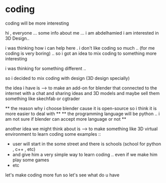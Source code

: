 # coding
coding will be more interesting

hi , everyone ... some info about me ... i am abdelhamied i am interested in 3D Design..

 i was thinking how i can help here . i don't like coding so much .. (for me coding is very boring) .. so i got an idea to mix coding to something more interesting 

i was thinking for something different .. 

so i decided to mix coding with design (3D design specially) 

the idea i have is --> to make an add-on for blender that connected to the internet with a chat and sharing ideas and 3D models and maybe sell them something like skechfab or cgtrader 

** the reason why i choose blender cause it is open-source so i think it is more easier to deal with **
** the programming language will be python .. i am not sure if blender can accept more language or not **

another idea we might think about is --> to make something like 3D virtual environment to learn coding 
some  examples ::
* user will start in the some street and there is schools (school for python , c++ , etc)
* and give him a very simple way to learn coding .. even if we make him play some games
* etc

let's make coding more fun
so let's see what do u have
